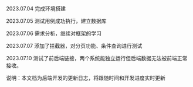 2023.07.04	完成环境搭建

2023.07.05	测试用例成功执行，建立数据库

2023.07.06	需求分析，继续对框架的学习

2023.07.07  添加了拦截器，对分页功能、条件查询进行测试

2023.07.10  测试了前后端链接，两个系统能独立运行但后端数据无法被前端正常接收。




说明：本文档为后端开发的更新日志，将跟随时间和开发进度实时更新